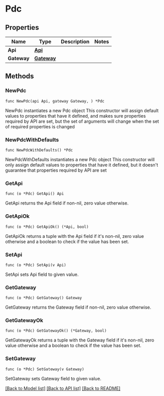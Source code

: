 # Pdc

## Properties

Name | Type | Description | Notes
------------ | ------------- | ------------- | -------------
**Api** | [**Api**](Api.md) |  | 
**Gateway** | [**Gateway**](Gateway.md) |  | 

## Methods

### NewPdc

`func NewPdc(api Api, gateway Gateway, ) *Pdc`

NewPdc instantiates a new Pdc object
This constructor will assign default values to properties that have it defined,
and makes sure properties required by API are set, but the set of arguments
will change when the set of required properties is changed

### NewPdcWithDefaults

`func NewPdcWithDefaults() *Pdc`

NewPdcWithDefaults instantiates a new Pdc object
This constructor will only assign default values to properties that have it defined,
but it doesn't guarantee that properties required by API are set

### GetApi

`func (o *Pdc) GetApi() Api`

GetApi returns the Api field if non-nil, zero value otherwise.

### GetApiOk

`func (o *Pdc) GetApiOk() (*Api, bool)`

GetApiOk returns a tuple with the Api field if it's non-nil, zero value otherwise
and a boolean to check if the value has been set.

### SetApi

`func (o *Pdc) SetApi(v Api)`

SetApi sets Api field to given value.


### GetGateway

`func (o *Pdc) GetGateway() Gateway`

GetGateway returns the Gateway field if non-nil, zero value otherwise.

### GetGatewayOk

`func (o *Pdc) GetGatewayOk() (*Gateway, bool)`

GetGatewayOk returns a tuple with the Gateway field if it's non-nil, zero value otherwise
and a boolean to check if the value has been set.

### SetGateway

`func (o *Pdc) SetGateway(v Gateway)`

SetGateway sets Gateway field to given value.



[[Back to Model list]](../README.md#documentation-for-models) [[Back to API list]](../README.md#documentation-for-api-endpoints) [[Back to README]](../README.md)


